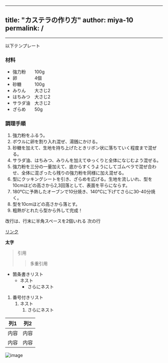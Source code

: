 
---
title: "カステラの作り方"
author: miya-10
permalink: /
---



---

以下テンプレート

### 材料
- 強力粉　　100g
- 卵　　　　4個
- 砂糖　　　100g
- みりん　　大さじ2
- はちみつ　大さじ2
- サラダ油　大さじ2
- ざらめ　　50g

### 調理手順
1. 強力粉をふるう。
2. ボウルに卵を割り入れ混ぜ、湯銭にかける。
3. 砂糖を加えて、生地を持ち上げたときリボン状に落ちていく程度まで混ぜる。
4. サラダ油、はちみつ、みりんを加えてゆっくりと全体になじむよう混ぜる。
5. 強力粉を三分の一量加えて、底からすくうようにしてゴムベラで混ぜ合わせ、全体に混ざったら残りの強力粉を同様に加え混ぜる。
6. 型にクッキングシートを引き、ざらめを広げる。生地を流しいれ、型を10cmほどの高さから2,3回落として、表面を平らにならす。
7. 180℃に予熱したオーブンで10分焼き、140℃に下げてさらに30-40分焼く。
8. 型を10cmほどの高さから落とす。
9. 粗熱がとれたら型から外して完成！


改行は、行末に半角スペースを2個いれる
次の行

[リンク](https://www.google.co.jp/)

**太字**

> 引用
>> 多重引用


- 箇条書きリスト
  - ネスト
    - さらにネスト


1. 番号付きリスト
   1. ネスト
      1. さらにネスト


| 列1  | 列2  |
|-----|-----|
| 内容  | 内容  |
| 内容  | 内容  |

![image](/GHPages_WebSite/assets/images/logo-150.png)
